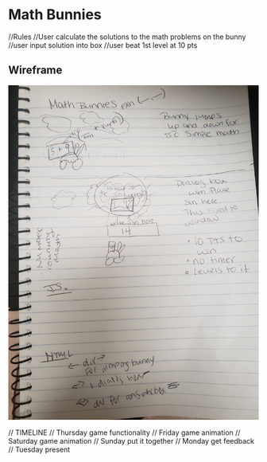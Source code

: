 # Math Bunnies

//Rules
//User calculate the solutions to the math problems on the bunny
//user input solution into box
//user beat 1st level at 10 pts


## Wireframe
![wireframe](https://github.com/devMorgan799/MathBunniesGame/blob/master/images/bunny%20game.jpg)

// TIMELINE
//  Thursday game functionality
//  Friday game animation
//  Saturday game animation
//  Sunday put it together
//  Monday get feedback
//  Tuesday present